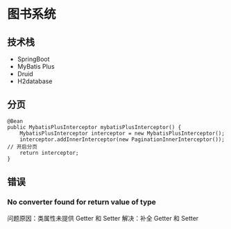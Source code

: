 # 图书系统

## 技术栈
+ SpringBoot
+ MyBatis Plus
+ Druid
+ H2database

## 分页

```
@Bean
public MybatisPlusInterceptor mybatisPlusInterceptor() {
    MybatisPlusInterceptor interceptor = new MybatisPlusInterceptor();
    interceptor.addInnerInterceptor(new PaginationInnerInterceptor());  // 开启分页
    return interceptor;
}
```


## 错误


### No converter found for return value of type

问题原因：类属性未提供 Getter 和 Setter
解决：补全 Getter 和 Setter